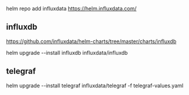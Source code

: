 helm repo add influxdata https://helm.influxdata.com/

## influxdb
https://github.com/influxdata/helm-charts/tree/master/charts/influxdb

helm upgrade --install influxdb influxdata/influxdb

## telegraf
helm upgrade --install telegraf influxdata/telegraf -f telegraf-values.yaml